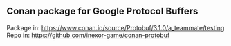 Conan package for Google Protocol Buffers
--------------------------------------------

Package in: https://www.conan.io/source/Protobuf/3.1.0/a_teammate/testing
Repo in: https://github.com/inexor-game/conan-protobuf
